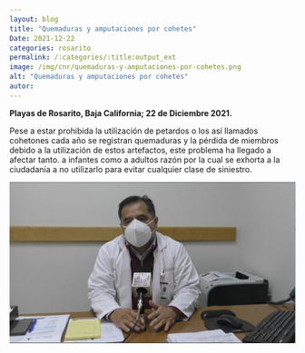 ```yaml
---
layout: blog
title: "Quemaduras y amputaciones por cohetes"
Date: 2021-12-22
categories: rosarito
permalink: /:categories/:title:output_ext
image: /img/cnr/quemaduras-y-amputaciones-por-cohetes.png
alt: "Quemaduras y amputaciones por cohetes"
autor:
---
```


**Playas de Rosarito, Baja California; 22 de Diciembre 2021.** 

Pese a estar prohibida la utilización de petardos o los así llamados cohetones cada año se registran quemaduras y la pérdida de miembros debido a la utilización de estos artefactos, este problema ha llegado a afectar tanto.
a infantes como a adultos razón por la cual se exhorta a la ciudadanía a no utilizarlo para evitar cualquier clase de siniestro.


<div id="carouselExampleSlidesOnly" class="carousel slide" data-ride="carousel">
  <div class="carousel-inner">
    <div class="carousel-item active">
       <img class="d-block w-100" src="/img/cnr/quemaduras-y-amputaciones-por-cohetes.png" loading="lazy"  alt="Quemaduras y amputaciones por cohetes">
    </div>
  </div>
</div>